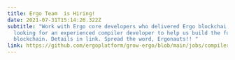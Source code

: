 ```yaml
---
title: Ergo Team  is Hiring!
date: 2021-07-31T15:14:26.322Z
subtitle: "Work with Ergo core developers who delivered Ergo blockchai! Ergo is
  looking for an experienced compiler developer to help us build the future of
  blockchain. Details in link. Spread the word, Ergonauts!! "
link: https://github.com/ergoplatform/grow-ergo/blob/main/jobs/compiler-engineer.md
---
```

